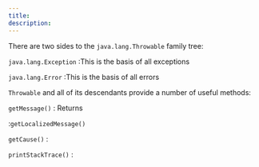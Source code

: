 ```yaml
---
title:	
description:	
---
```


There are two sides to the `java.lang.Throwable` family tree:

`java.lang.Exception`
:This is the basis of all exceptions

`java.lang.Error`
:This is the basis of all errors

`Throwable` and all of its descendants provide a number of useful methods:

`getMessage()`
: Returns

:`getLocalizedMessage()` 

`getCause()`
:

`printStackTrace()`
:



